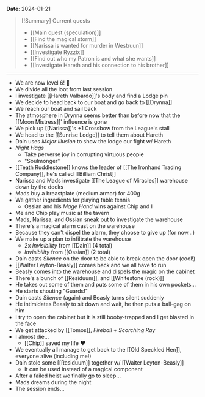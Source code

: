 **Date**: 2024-01-21

> [!Summary] Current quests
> - [[Main quest (speculation)]]
> - [[Find the magical storm]]
> - [[Narissa is wanted for murder in Westruun]]
> - [[Investigate Ryzzix]]
> - [[Find out who my Patron is and what she wants]]
> - [[Investigate Hareth and his connection to his brother]]

---
- We are now level 6! 🎉
- We divide all the loot from last session
- I investigate [[Hareth Valbardo]]'s body and find a Lodge pin
- We decide to head back to our boat and go back to [[Drynna]]
- We reach our boat and sail back
- The atmosphere in Drynna seems better than before now that the [[Moon Mistress]]' influence is gone
- We pick up [[Narissa]]'s +1 Crossbow from the League's stall
- We head to the [[Sunrise Lodge]] to tell them about Hareth
- Dain uses *Major Illusion* to show the lodge our fight w/ Hareth
- *Night Hags*
	- Take perverse joy in corrupting virtuous people
	- "Soulmonger"
- [[Teath Ruddlestone]] knows the leader of [[The Ironhand Trading Company]], he's called [[Billiam Christ]]
- Narissa and Mads investigate [[The League of Miracles]] warehouse down by the docks
- Mads buy a breastplate (medium armor) for 400g
- We gather ingredients for playing table tennis
	- Ossian and his *Mage Hand* wins against Chip and I
- Me and Chip play music at the tavern
- Mads, Narissa, and Ossian sneak out to investigate the warehouse
- There's a magical alarm cast on the warehouse
- Because they can't dispel the alarm, they choose to give up (for now...)
- We make up a plan to infiltrate the warehouse
	- 2x *Invisibility* from [[Dain]] (4 total)
	- *Invisibility* from [[Ossian]] (2 total)
- Dain casts *Silence* on the door to be able to break open the door (cool!)
- [[Walter Leyton-Beasly]] comes back and we all have to run
- Beasly comes into the warehouse and dispels the magic on the cabinet
- There's a bunch of [[Residuum]], and [[Whitestone (rock)]]
- He takes out some of them and puts some of them in his own pockets...
- He starts shouting "Guards!"
- Dain casts *Silence* (again) and Beasly turns silent suddenly
- He intimidates Beasly to sit down and wait, he then puts a ball-gag on him
- I try to open the cabinet but it is still booby-trapped and I get blasted in the face
- We get attacked by [[Tomos]], *Fireball* + *Scorching Ray*
- I almost die...
	- [[Chip]] saved my life ♥
- We eventually all manage to get back to the [[Old Speckled Hen]], everyone alive (including me!)
- Dain stole some [[Residuum]] together w/ [[Walter Leyton-Beasly]]
	- It can be used instead of a magical component
- After a failed heist we finally go to sleep...
- Mads dreams during the night
- The session ends...
